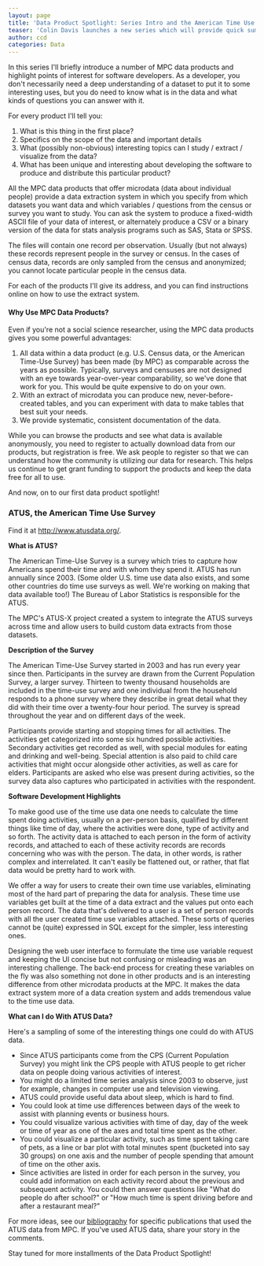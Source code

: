 ```yaml
---
layout: page
title: 'Data Product Spotlight: Series Intro and the American Time Use Survey'
teaser: 'Colin Davis launches a new series which will provide quick summaries of our microdata products from a developer perspective.  In this first post, he introduces the concept then takes a look at the American Time-Use Survey.'
author: ccd
categories: Data
---
```


In this series I'll briefly introduce a number of MPC data products and highlight points of interest for software developers. As a developer, you don't necessarily need a deep understanding of a dataset to put it to some interesting uses, but you do need to know what is in the data and what kinds of questions you can answer with it.

For every product I'll tell you:

1. What is this thing in the first place?
2. Specifics on the scope of the data and important details
3. What (possibly non-obvious) interesting topics can I study / extract / visualize from the data?
4. What has been unique and interesting about developing the software to produce and distribute this particular product?

All the MPC data products that offer microdata (data about individual people) provide a data extraction system in which you specify from which datasets you want data and which variables / questions from the census or survey you want to study.  You can ask the system to produce a fixed-width ASCII file of your data of interest, or alternately produce a CSV or a binary version of the data for stats analysis programs such as SAS, Stata or SPSS.

The files will contain one record per observation. Usually (but not always) these records represent people in the survey or census. In the cases of census data, records are only sampled from the census and anonymized; you cannot locate particular people in the census data.

For each of the products I'll give its address, and you can find instructions online on how to use the extract system.

#### Why Use MPC Data Products?

Even if you're not a social science researcher, using the MPC data products gives you some powerful advantages:

1. All data within a data product (e.g. U.S. Census data, or the American Time-Use Survey) has been made (by MPC) as comparable across the years as possible. Typically, surveys and censuses are not designed with an eye towards year-over-year comparability, so we've done that work for you. This would be quite expensive to do on your own.
2. With an extract of microdata you can produce new, never-before-created tables, and you can experiment with data to make tables that best suit your needs.
3. We provide systematic, consistent documentation of the data.

While you can browse the products and see what data is available anonymously, you need to register to actually download data from our products, but registration is free.  We ask people to register so that we can understand how the community is utilizing our data for research.  This helps us continue to get grant funding to support the products and keep the data free for all to use.

And now, on to our first data product spotlight!

### __ATUS__, the __American Time Use Survey__

Find it at <a href="www.atusdata.org">http://www.atusdata.org/</a>.

  **What is ATUS?**

The American Time-Use Survey is a survey which tries to capture how Americans spend their time and with whom they spend it. ATUS has run annually since 2003. (Some older U.S. time use data also exists, and some other countries do time use surveys as well. We're working on making that data available too!) The Bureau of Labor Statistics is responsible for the ATUS.

The MPC's ATUS-X project created a system to integrate the ATUS surveys across time and allow users to build custom data extracts from those datasets.

**Description of the Survey**

The American Time-Use Survey started in 2003 and has run every year since then. Participants in the survey are drawn from the Current Population Survey, a larger survey. Thirteen to twenty thousand households are included in the time-use survey and one individual from the household responds to a phone survey where they describe in great detail what they did with their time over a twenty-four hour period. The survey is spread throughout the year and on different days of the week.

Participants provide starting and stopping times for all activities. The activities get categorized into some six hundred possible activities. Secondary activities get recorded as well, with special modules for eating and drinking and well-being. Special attention is also paid to child care activities that might occur alongside other activities, as well as care for elders. Participants are asked who else was present during activities, so the survey data also captures who participated in activities with the respondent.

  **Software Development Highlights**

To make good use of the time use data one needs to calculate the time spent doing activities, usually on a per-person basis, qualified by different things like time of day, where the activities were done, type of activity and so forth. The activity data is attached to each person in the form of activity records, and attached to each of these activity records are records concerning who was with the person.  The data, in other words, is rather complex and interrelated. It can't easily be flattened out, or rather, that flat data would be pretty hard to work with.

We offer a way for users to create their own time use variables, eliminating most of the hard part of preparing the data for analysis. These time use variables get built at the time of a data extract and the values put onto each person record.  The data that's delivered to a user is a set of person records with all the user created time use variables attached. These sorts of queries cannot be (quite) expressed in SQL except for the simpler, less interesting ones.

Designing the web user interface to formulate the time use variable request and keeping the UI concise but not confusing or misleading was an interesting challenge. The back-end process for creating these variables on the fly was also something not done in other products and is an interesting difference from other microdata products at the MPC. It makes the data extract system more of a data creation system and adds tremendous value to the time use data.

 **What can I do With ATUS Data?**

 Here's a sampling of some of the interesting things one could do with ATUS data.

* Since ATUS participants come from the CPS (Current Population Survey) you might link the CPS people with ATUS people to get richer data on people doing various activities of interest.
* You might do a limited time series analysis since 2003 to observe, just for example, changes in computer use and television viewing.
* ATUS could provide useful data about sleep, which is hard to find.
* You could look at time use differences between days of the week to assist with planning events or business hours.
* You could visualize various activities with time of day, day of the week or time of year as one of the axes and total time spent as the other.
* You could visualize a particular activity, such as time spent taking care of pets, as a line or bar plot with total minutes spent (bucketed into say 30 groups) on one axis and the number of people spending that amount of time on the other axis.
* Since activities are listed in order for each person in the survey, you could add information on each activity record about the previous and subsequent activity. You could then answer questions like "What do people do after school?" or "How much time is spent driving before and after a restaurant meal?"

For more ideas, see our <a href="http://bibliography.ipums.org"> bibliography</a> for specific publications that used the ATUS data from MPC. If you've used ATUS data, share your story in the comments.

Stay tuned for more installments of the Data Product Spotlight!
